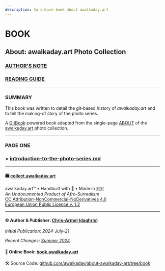 ```yaml
---
description: An online book about awalkaday.art
---
```


# BOOK

## About: awalkaday.art Photo Collection

### [AUTHOR'S NOTE](authors-note.md)

### [READING GUIDE](reading-guide.md)

***

### SUMMARY

This book was written to detail the git-based history of _awalkaday.art_ and to tell the making-of story of the photo series.&#x20;

A [GitBook](https://www.gitbook.com/)-powered book adapted from the single-page [ABOUT](https://about.awalkaday.art) of the [awalkaday.art](https://awalkaday.art) photo collection.

***

### PAGE ONE&#x20;

### > [introduction-to-the-photo-series.md](introduction-to-the-photo-series.md "mention")

***

#### 🛍️ [collect.awalkaday.art](https://collect.awalkaday.art)

awalkaday.art™ • Handbuilt with 🤍 • Made in 🇧🇪\
_An Undocumented Product of Afro-Surrealism_\
[CC Attribution-NonCommercial-NoDerivatives 4.0](https://creativecommons.org/licenses/by-nc-nd/4.0/deed.en)\
[European Union Public Licence v. 1.2](https://joinup.ec.europa.eu/sites/default/files/custom-page/attachment/2020-03/EUPL-1.2%20EN.txt)

***

#### © Author & Publisher: [Chris-Armel (daqhris)](https://daqhris.com)

_Initial Publication: 2024-July-21_

_Recent Changes:_ [_Summer 2024_](https://github.com/awalkaday/about-awalkaday-art/commits/book/)

#### 📖 Online Book: [book.awalkaday.art](https://book.awalkaday.art)

🛠 Source Code: [github.com/awalkaday/about-awalkaday-art/tree/book](https://github.com/awalkaday/about-awalkaday-art/tree/book)
